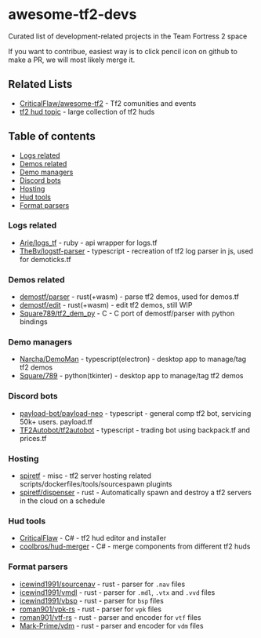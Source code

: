 # awesome-tf2-devs
Curated list of development-related projects in the Team Fortress 2 space

If you want to contribue, easiest way is to click pencil icon on github to make a PR, we will most likely merge it.

## Related Lists
  * [CriticalFlaw/awesome-tf2](https://github.com/CriticalFlaw/awesome-tf2) - Tf2 comunities and events
  * [tf2 hud topic](https://github.com/topics/tf2-hud) - large collection of tf2 huds
  

## Table of contents
- [Logs related](#Logs-related)
- [Demos related](#Demos-related)
- [Demo managers](#Demo-managers)
- [Discord bots](#Discord-bots)
- [Hosting](#Hosting)
- [Hud tools](#Hud-tools)
- [Format parsers](#Format-parsers)

### Logs related
  * [Arie/logs_tf](https://github.com/Arie/logs_tf) - ruby - api wrapper for logs.tf
  * [TheBv/logstf-parser](https://github.com/TheBv/logstf-parser) - typescript - recreation of tf2 log parser in js, used for demoticks.tf

### Demos related
  * [demostf/parser](https://github.com/demostf/parser) - rust(+wasm) - parse tf2 demos, used for demos.tf
  * [demostf/edit](https://github.com/demostf/edit) - rust(+wasm) - edit tf2 demos, still WIP
  * [Square789/tf2_dem_py](https://github.com/Square789/tf2_dem_py) - C - C port of demostf/parser with python bindings

### Demo managers
  * [Narcha/DemoMan](https://github.com/Narcha/DemoMan) - typescript(electron) - desktop app to manage/tag tf2 demos 
  * [Square/789](https://github.com/Square789/Demomgr) - python(tkinter) - desktop app to manage/tag tf2 demos

### Discord bots
  * [payload-bot/payload-neo](https://github.com/payload-bot/payload-neo) - typescript - general comp tf2 bot, servicing 50k+ users. payload.tf
  * [TF2Autobot/tf2autobot](https://github.com/TF2Autobot/tf2autobot) - typescript - trading bot using backpack.tf and prices.tf

### Hosting
  * [spiretf](https://github.com/spiretf) - misc - tf2 server hosting related scripts/dockerfiles/tools/sourcespawn plugints
  * [spiretf/dispenser](https://github.com/spiretf/dispenser) - rust - Automatically spawn and destroy a tf2 servers in the cloud on a schedule
  
### Hud tools
  * [CriticalFlaw](https://github.com/CriticalFlaw/TF2HUD.Editor) - C# - tf2 hud editor and installer
  * [coolbros/hud-merger](https://github.com/cooolbros/hud-merger) - C# - merge components from different tf2 huds

### Format parsers
  * [icewind1991/sourcenav](https://github.com/icewind1991/sourcenav) - rust - parser for `.nav` files
  * [icewind1991/vmdl](https://github.com/icewind1991/vmdl) - rust - parser for `.mdl`, `.vtx` and `.vvd` files
  * [icewind1991/vbsp](https://github.com/icewind1991/vbsp) - rust - parser for `bsp` files
  * [roman901/vpk-rs](https://github.com/roman901/vpk-rs) - rust - parser for `vpk` files
  * [roman901/vtf-rs](https://github.com/roman901/vtf-rs) - rust - parser and encoder for `vtf` files
  * [Mark-Prime/vdm](https://github.com/Mark-Prime/vdm) - rust - parser and encoder for `vdm` files
